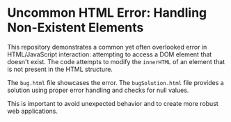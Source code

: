 # Uncommon HTML Error: Handling Non-Existent Elements

This repository demonstrates a common yet often overlooked error in HTML/JavaScript interaction: attempting to access a DOM element that doesn't exist.  The code attempts to modify the `innerHTML` of an element that is not present in the HTML structure. 

The `bug.html` file showcases the error. The `bugSolution.html` file provides a solution using proper error handling and checks for null values. 

This is important to avoid unexpected behavior and to create more robust web applications.